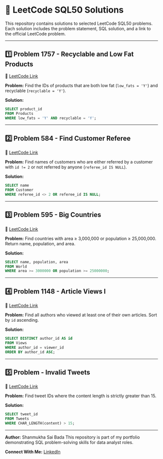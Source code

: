 # 🧠 LeetCode SQL50 Solutions

This repository contains solutions to selected LeetCode SQL50 problems. Each solution includes the problem statement, SQL solution, and a link to the official LeetCode problem.

---

## 1️⃣ Problem 1757 - Recyclable and Low Fat Products

🔗 [LeetCode Link](https://leetcode.com/problems/recyclable-and-low-fat-products/)

**Problem:** Find the IDs of products that are both low fat (`low_fats = 'Y'`) and recyclable (`recyclable = 'Y'`).

**Solution:**

```sql
SELECT product_id
FROM Products
WHERE low_fats = 'Y' AND recyclable = 'Y';
```

---

## 2️⃣ Problem 584 - Find Customer Referee

🔗 [LeetCode Link](https://leetcode.com/problems/find-customer-referee/)

**Problem:** Find names of customers who are either referred by a customer with `id != 2` or not referred by anyone (`referee_id IS NULL`).

**Solution:**

```sql
SELECT name
FROM Customer
WHERE referee_id <> 2 OR referee_id IS NULL;
```

---

## 3️⃣ Problem 595 - Big Countries

🔗 [LeetCode Link](https://leetcode.com/problems/big-countries/)

**Problem:** Find countries with area ≥ 3,000,000 or population ≥ 25,000,000. Return name, population, and area.

**Solution:**

```sql
SELECT name, population, area
FROM World
WHERE area >= 3000000 OR population >= 25000000;
```

---

## 4️⃣ Problem 1148 - Article Views I

🔗 [LeetCode Link](https://leetcode.com/problems/article-views-i/)

**Problem:** Find all authors who viewed at least one of their own articles. Sort by `id` ascending.

**Solution:**

```sql
SELECT DISTINCT author_id AS id
FROM Views
WHERE author_id = viewer_id
ORDER BY author_id ASC;
```

---

## 5️⃣ Problem - Invalid Tweets

🔗 [LeetCode Link](https://leetcode.com/problems/invalid-tweets/)

**Problem:** Find tweet IDs where the content length is strictly greater than 15.

**Solution:**

```sql
SELECT tweet_id
FROM Tweets
WHERE CHAR_LENGTH(content) > 15;
```

---

**Author:** Shanmukha Sai Bada
This repository is part of my portfolio demonstrating SQL problem-solving skills for data analyst roles.

**Connect With Me:** [LinkedIn](https://www.linkedin.com/in/shanmukhasai/)
